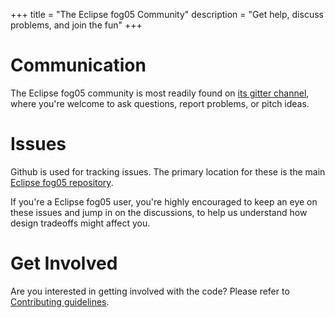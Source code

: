 +++
title = "The Eclipse fog05 Community"
description = "Get help, discuss problems, and join the fun"
+++

# Communication

The Eclipse fog05 community is most readily found on
[its gitter channel](https://gitter.im/atolab/fog05), where you're welcome to
ask questions, report problems, or pitch ideas.

# Issues

Github is used for tracking issues. The primary location for these is the main
[Eclipse fog05 repository](https://github.com/eclipse-fog05/fog05/issues).

If you're a Eclipse fog05 user, you're highly encouraged to keep an eye on these issues
and jump in on the discussions, to help us understand how design tradeoffs might
affect you.

# Get Involved

Are you interested in getting involved with the code? Please refer to [Contributing guidelines](https://github.com/eclipse-fog05/fog05/blob/master/CONTRIBUTING.md).